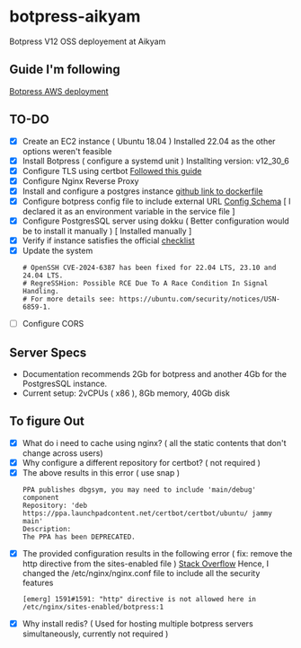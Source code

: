 # botpress-aikyam
Botpress V12 OSS deployement at Aikyam

## Guide I'm following
[Botpress AWS deployment](https://v12.botpress.com/going-to-production/deploy/aws)

## TO-DO
- [x] Create an EC2 instance ( Ubuntu 18.04 ) Installed 22.04 as the other options weren't feasible
- [x] Install Botpress ( configure a systemd unit ) Installting version: v12_30_6
- [x] Configure TLS using certbot [Followed this guide](https://certbot.eff.org/instructions?ws=nginx&os=ubuntufocal)
- [x] Configure Nginx Reverse Proxy
- [x] Install and configure a postgres instance [github link to dockerfile](https://github.com/botpress/v12/blob/b9589a82f208efd4a14377abde86e974566035a0/examples/docker-compose/docker-compose-community-nginx-https.yaml)
- [x] Configure botpress config file to include external URL [Config Schema](https://github.com/botpress/v12/blob/master/packages/bp/src/core/config/botpress.config.ts) [ I declared it as an environment variable in the service file ]
- [x] Configure PostgresSQL server using dokku ( Better configuration would be to install it manually ) [ Installed manually ]
- [x] Verify if instance satisfies the official [checklist](https://github.com/botpress/v12/blob/b9589a82f208efd4a14377abde86e974566035a0/docs/docs/enterprise/server-and-cicd-management/production-checklist.md)
- [x] Update the system 
    ```
    # OpenSSH CVE-2024-6387 has been fixed for 22.04 LTS, 23.10 and 24.04 LTS.
    # RegreSSHion: Possible RCE Due To A Race Condition In Signal Handling.
    # For more details see: https://ubuntu.com/security/notices/USN-6859-1.
    ```
- [ ] Configure CORS
## Server Specs
- Documentation recommends 2Gb for botpress and another 4Gb for the PostgresSQL instance.
- Current setup: 2vCPUs ( x86 ), 8Gb memory, 40Gb disk

## To figure Out
- [x] What do i need to cache using nginx? ( all the static contents that don't change across users)
- [x] Why configure a different repository for certbot? ( not required )
- [x] The above results in this error ( use snap )
    ```
    PPA publishes dbgsym, you may need to include 'main/debug' component
    Repository: 'deb https://ppa.launchpadcontent.net/certbot/certbot/ubuntu/ jammy main'
    Description:
    The PPA has been DEPRECATED.
    ```
- [x] The provided configuration results in the following error ( fix: remove the http directive from the sites-enabled file )
    [Stack Overflow](https://stackoverflow.com/questions/43643829/nginx-emerg-http-directive-is-not-allowed-here-in-etc-nginx-sites-enabled)
    Hence, I changed the /etc/nginx/nginx.conf file to include all the security features
    ```
    [emerg] 1591#1591: "http" directive is not allowed here in /etc/nginx/sites-enabled/botpress:1
    ```
- [x] Why install redis? ( Used for hosting multiple botpress servers simultaneously, currently not required )
